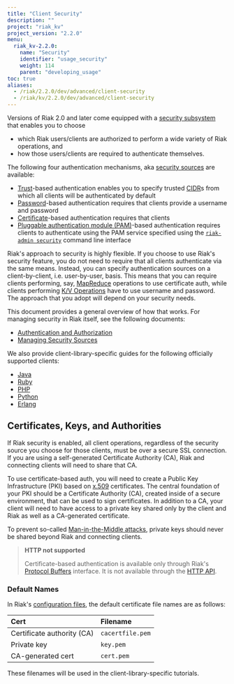 ```yaml
---
title: "Client Security"
description: ""
project: "riak_kv"
project_version: "2.2.0"
menu:
  riak_kv-2.2.0:
    name: "Security"
    identifier: "usage_security"
    weight: 114
    parent: "developing_usage"
toc: true
aliases:
  - /riak/2.2.0/dev/advanced/client-security
  - /riak/kv/2.2.0/dev/advanced/client-security
---
```


Versions of Riak 2.0 and later come equipped with a [security subsystem](/riak/kv/2.2.0/using/security/basics) that enables you to choose

* which Riak users/clients are authorized to perform a wide variety of
  Riak operations, and
* how those users/clients are required to authenticate themselves.

The following four authentication mechanisms, aka [security sources](/riak/kv/2.2.0/using/security/managing-sources/) are available:

* [Trust](/riak/kv/2.2.0/using/security/managing-sources/#trust-based-authentication)-based
  authentication enables you to specify trusted
  [CIDR](http://en.wikipedia.org/wiki/Classless_Inter-Domain_Routing)s
  from which all clients will be authenticated by default
* [Password](/riak/kv/2.2.0/using/security/managing-sources/#password-based-authentication)-based authentication requires
  that clients provide a username and password
* [Certificate](/riak/kv/2.2.0/using/security/managing-sources/#certificate-based-authentication)-based authentication
  requires that clients
* [Pluggable authentication module (PAM)](/riak/kv/2.2.0/using/security/managing-sources/#pam-based-authentication)-based authentication requires
  clients to authenticate using the PAM service specified using the
  [`riak-admin security`](/riak/kv/2.2.0/using/security/managing-sources/#managing-sources)
  command line interface

Riak's approach to security is highly flexible. If you choose to use
Riak's security feature, you do not need to require that all clients
authenticate via the same means. Instead, you can specify authentication
sources on a client-by-client, i.e. user-by-user, basis. This means that
you can require clients performing, say, [MapReduce](/riak/kv/2.2.0/developing/usage/mapreduce/)
operations to use certificate auth, while clients performing [K/V Operations](/riak/kv/2.2.0/developing/usage) have to use username and password. The approach
that you adopt will depend on your security needs.

This document provides a general overview of how that works. For
managing security in Riak itself, see the following documents:

* [Authentication and Authorization](/riak/kv/2.2.0/using/security/basics)
* [Managing Security Sources](/riak/kv/2.2.0/using/security/managing-sources/)

We also provide client-library-specific guides for the following
officially supported clients:

* [Java](/riak/kv/2.2.0/developing/usage/security/java)
* [Ruby](/riak/kv/2.2.0/developing/usage/security/ruby)
* [PHP](/riak/kv/2.2.0/developing/usage/security/php)
* [Python](/riak/kv/2.2.0/developing/usage/security/python)
* [Erlang](/riak/kv/2.2.0/developing/usage/security/erlang)

## Certificates, Keys, and Authorities

If Riak security is enabled, all client operations, regardless of the
security source you choose for those clients, must be over a secure SSL
connection. If you are using a self-generated Certificate Authority
(CA), Riak and connecting clients will need to share that CA.

To use certificate-based auth, you will need to create a Public Key
Infrastructure (PKI) based on
[x.509](http://en.wikipedia.org/wiki/X.509) certificates. The central
foundation of your PKI should be a Certificate Authority (CA), created
inside of a secure environment, that can be used to sign certificates.
In addition to a CA, your client will need to have access to a private
key shared only by the client and Riak as well as a CA-generated
certificate.

To prevent so-called [Man-in-the-Middle
attacks](http://en.wikipedia.org/wiki/Man-in-the-middle_attack), private
keys should never be shared beyond Riak and connecting clients.

> **HTTP not supported**
>
> Certificate-based authentication is available only through Riak's
[Protocol Buffers](/riak/kv/2.2.0/developing/api/protocol-buffers/) interface. It is not available through the
[HTTP API](/riak/kv/2.2.0/developing/api/http).

### Default Names

In Riak's [configuration files](/riak/kv/2.2.0/configuring/reference/#security), the
default certificate file names are as follows:

Cert | Filename
:----|:-------
Certificate authority (CA) | `cacertfile.pem`
Private key | `key.pem`
CA-generated cert | `cert.pem`

These filenames will be used in the client-library-specific tutorials.
